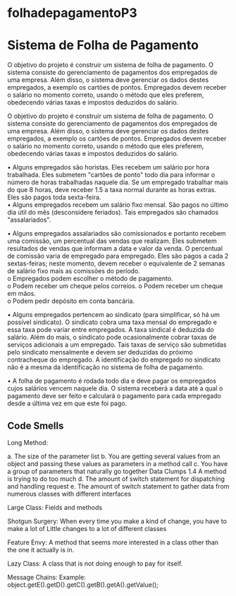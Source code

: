 # folhadepagamentoP3

<h1>Sistema de Folha de Pagamento</h1>

<p>O objetivo do projeto é construir um sistema de folha de pagamento. O sistema consiste do gerenciamento de pagamentos dos empregados de uma empresa. Além disso, o sistema deve gerenciar os dados destes empregados, a exemplo os cartões de pontos. Empregados devem receber o salário no momento correto, usando o método que eles preferem, obedecendo várias taxas e impostos deduzidos do salário.

O objetivo do projeto é construir um sistema de folha de pagamento. O sistema consiste do  gerenciamento de pagamentos dos empregados de uma empresa. Além disso, o sistema deve  gerenciar os dados destes empregados, a exemplo os cartões de pontos. Empregados devem receber  o salário no momento correto, usando o método que eles preferem, obedecendo várias taxas e  impostos deduzidos do salário.  

• Alguns empregados são horistas. Eles recebem um salário por hora trabalhada. Eles  submetem "cartões de ponto" todo dia para informar o número de horas trabalhadas naquele  dia. Se um empregado trabalhar mais do que 8 horas, deve receber 1.5 a taxa normal  durante as horas extras. Eles são pagos toda sexta-feira.  
• Alguns empregados recebem um salário fixo mensal. São pagos no último dia útil do mês  (desconsidere feriados). Tais empregados são chamados "assalariados". 

• Alguns empregados assalariados são comissionados e portanto recebem uma comissão, um  percentual das vendas que realizam. Eles submetem resultados de vendas que informam a  data e valor da venda. O percentual de comissão varia de empregado para empregado. Eles  são pagos a cada 2 sextas-feiras; neste momento, devem receber o equivalente de 2 semanas  de salário fixo mais as comissões do período.  
o Empregados podem escolher o método de pagamento.  
o Podem receber um cheque pelos correios. 
o Podem receber um cheque em mãos.  
o Podem pedir depósito em conta bancária.

• Alguns empregados pertencem ao sindicato (para simplificar, só há um possível sindicato).  O sindicato cobra uma taxa mensal do empregado e essa taxa pode variar entre  empregados. A taxa sindical é deduzida do salário. Além do mais, o sindicato pode  ocasionalmente cobrar taxas de serviços adicionais a um empregado. Tais taxas de serviço  são submetidas pelo sindicato mensalmente e devem ser deduzidas do próximo  contracheque do empregado. A identificação do empregado no sindicato não é a mesma da  identificação no sistema de folha de pagamento.  

• A folha de pagamento é rodada todo dia e deve pagar os empregados cujos salários vencem  naquele dia. O sistema receberá a data até a qual o pagamento deve ser feito e calculará o  pagamento para cada empregado desde a última vez em que este foi pago.

<h2> Code Smells </h2>

Long Method: 

a. The size of the parameter list 
b. You are getting several values from an object and passing these values as parameters in a method call 
c. You have a group of parameters that naturally go together 
Data Clumps 1.4 A method is trying to do too much 
d. The amount of switch statement for dispatching and handling request 
e. The amount of switch statement to gather data from numerous classes with different interfaces

Large Class: Fields and methods

Shotgun Surgery: When every time you make a kind of change, you have to make a lot of Little changes to a lot of different classes

Feature Envy: A method that seems more interested in a class other than the one it actually is in.

Lazy Class: A class that is not doing enough to pay for itself.

Message Chains: Example: object.getE().getD().getC().getB().getA().getValue();

